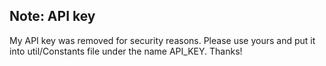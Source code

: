 ## Note: API key
My API key was removed for security reasons. Please use yours and put it into util/Constants file under the name API_KEY. Thanks!
